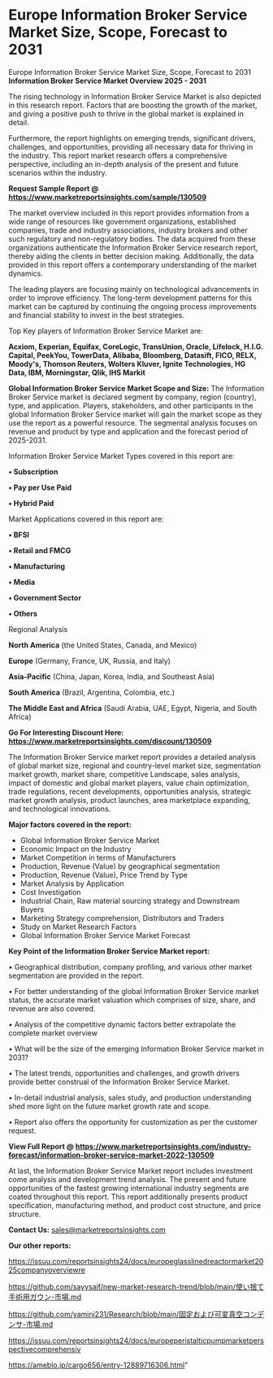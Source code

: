 # Europe Information Broker Service Market Size, Scope, Forecast to 2031
Europe Information Broker Service Market Size, Scope, Forecast to 2031
<Strong> Information Broker Service Market Overview 2025 - 2031</strong>

The rising technology in Information Broker Service Market is also depicted in this research report. Factors that are boosting the growth of the market, and giving a positive push to thrive in the global market is explained in detail.

Furthermore, the report highlights on emerging trends, significant drivers, challenges, and opportunities, providing all necessary data for thriving in the industry. This report market research offers a comprehensive perspective, including an in-depth analysis of the present and future scenarios within the industry.

<strong>Request Sample Report @ <a href=https://www.marketreportsinsights.com/sample/130509>https://www.marketreportsinsights.com/sample/130509</a></strong>

The market overview included in this report provides information from a wide range of resources like government organizations, established companies, trade and industry associations, industry brokers and other such regulatory and non-regulatory bodies. The data acquired from these organizations authenticate the Information Broker Service research report, thereby aiding the clients in better decision making. Additionally, the data provided in this report offers a contemporary understanding of the market dynamics.

The leading players are focusing mainly on technological advancements in order to improve efficiency. The long-term development patterns for this market can be captured by continuing the ongoing process improvements and financial stability to invest in the best strategies.

Top Key players of Information Broker Service Market are:

<strong>Acxiom, Experian, Equifax, CoreLogic, TransUnion, Oracle, Lifelock, H.I.G. Capital, PeekYou, TowerData, Alibaba, Bloomberg, Datasift, FICO, RELX, Moody's, Thomson Reuters, Wolters Kluver, Ignite Technologies, HG Data, IBM, Morningstar, Qlik, IHS Markit</strong>

<strong><b>Global Information Broker Service Market Scope and Size:</b></strong>
The Information Broker Service market is declared segment by company, region (country), type, and application. Players, stakeholders, and other participants in the global Information Broker Service market will gain the market scope as they use the report as a powerful resource. The segmental analysis focuses on revenue and product by type and application and the forecast period of 2025-2031.

Information Broker Service Market Types covered in this report are:

<strong>• Subscription

• Pay per Use Paid

• Hybrid Paid</strong>

Market Applications covered in this report are:

<strong>• BFSI

• Retail and FMCG

• Manufacturing

• Media

• Government Sector

• Others</strong> 

Regional Analysis

<strong>North America</strong> (the United States, Canada, and Mexico)

<strong>Europe</strong> (Germany, France, UK, Russia, and Italy)

<strong>Asia-Pacific</strong> (China, Japan, Korea, India, and Southeast Asia)

<strong>South America</strong> (Brazil, Argentina, Colombia, etc.)

<strong>The Middle East and Africa</strong> (Saudi Arabia, UAE, Egypt, Nigeria, and South Africa)

<strong>Go For Interesting Discount Here: <a href=https://www.marketreportsinsights.com/discount/130509>https://www.marketreportsinsights.com/discount/130509</a></strong>

The Information Broker Service market report provides a detailed analysis of global market size, regional and country-level market size, segmentation market growth, market share, competitive Landscape, sales analysis, impact of domestic and global market players, value chain optimization, trade regulations, recent developments, opportunities analysis, strategic market growth analysis, product launches, area marketplace expanding, and technological innovations.

<strong><b>Major factors covered in the report:</b></strong>
<ul>
  <li>Global Information Broker Service Market </li>
  <li>Economic Impact on the Industry</li>
  <li>Market Competition in terms of Manufacturers</li>
  <li>Production, Revenue (Value) by geographical segmentation</li>
  <li>Production, Revenue (Value), Price Trend by Type</li>
  <li>Market Analysis by Application</li>
  <li>Cost Investigation</li>
  <li>Industrial Chain, Raw material sourcing strategy and Downstream Buyers</li>
  <li>Marketing Strategy comprehension, Distributors and Traders</li>
  <li>Study on Market Research Factors</li>
  <li>Global Information Broker Service Market Forecast</li>
</ul>

<strong><b>Key Point of the Information Broker Service Market report:</b></strong>

• Geographical distribution, company profiling, and various other market segmentation are provided in the report.

• For better understanding of the global Information Broker Service market status, the accurate market valuation which comprises of size, share, and revenue are also covered.

• Analysis of the competitive dynamic factors better extrapolate the complete market overview

• What will be the size of the emerging Information Broker Service market in 2031?

• The latest trends, opportunities and challenges, and growth drivers provide better construal of the Information Broker Service Market.

• In-detail industrial analysis, sales study, and production understanding shed more light on the future market growth rate and scope.

• Report also offers the opportunity for customization as per the customer request.

<strong><b>View Full Report @ <a href=https://www.marketreportsinsights.com/industry-forecast/information-broker-service-market-2022-130509>https://www.marketreportsinsights.com/industry-forecast/information-broker-service-market-2022-130509</a></b></strong>


At last, the Information Broker Service Market report includes investment come analysis and development trend analysis. The present and future opportunities of the fastest growing international industry segments are coated throughout this report. This report additionally presents product specification, manufacturing method, and product cost structure, and price structure.

<strong>Contact Us:</strong>
sales@marketreportsinsights.com

<strong>Our other reports:</strong>

<a href=https://issuu.com/reportsinsights24/docs/europeglasslinedreactormarket2025companyoverviewre>https://issuu.com/reportsinsights24/docs/europeglasslinedreactormarket2025companyoverviewre</a>

<a href=https://github.com/sayysaif/new-market-research-trend/blob/main/使い捨て手術用ガウン-市場.md>https://github.com/sayysaif/new-market-research-trend/blob/main/使い捨て手術用ガウン-市場.md</a>

<a href=https://github.com/yamini231/Research/blob/main/固定および可変真空コンデンサ-市場.md>https://github.com/yamini231/Research/blob/main/固定および可変真空コンデンサ-市場.md</a>

<a href=https://issuu.com/reportsinsights24/docs/europeperistalticpumpmarketperspectivecomprehensiv>https://issuu.com/reportsinsights24/docs/europeperistalticpumpmarketperspectivecomprehensiv</a>

<a href=https://ameblo.jp/cargo656/entry-12889716306.html>https://ameblo.jp/cargo656/entry-12889716306.html</a>"
